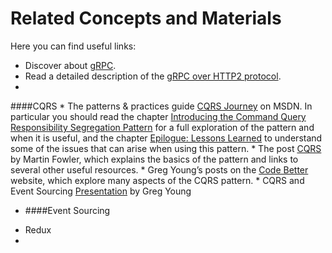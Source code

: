 # Related Concepts and Materials

Here you can find  useful links:

- Discover about [gRPC](http://www.grpc.io/docs/).
- Read a detailed description of the [gRPC over HTTP2 protocol](http://www.grpc.io/docs/guides/wire.html).
- 
####CQRS
    * The patterns & practices guide [CQRS Journey](https://msdn.microsoft.com/en-us/library/jj554200.aspx) on MSDN. In particular you should read the chapter [Introducing the Command Query Responsibility Segregation Pattern](https://msdn.microsoft.com/en-us/library/jj591573.aspx) for a full exploration of the pattern and when it is useful, and the chapter [Epilogue: Lessons Learned](https://msdn.microsoft.com/en-us/library/jj591568.aspx) to understand some of the issues that can arise when using this pattern.
    * The post [CQRS](http://martinfowler.com/bliki/CQRS.html) by Martin Fowler, which explains the basics of the pattern and links to several other useful resources.
    * Greg Young’s posts on the [Code Better](http://codebetter.com/gregyoung/) website, which explore many aspects of the CQRS pattern.
    * CQRS and Event Sourcing [Presentation](https://www.youtube.com/watch?v=JHGkaShoyNs) by Greg Young 


* ####Event Sourcing
- Redux
- 